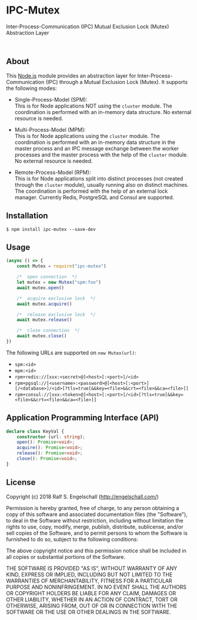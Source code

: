 
IPC-Mutex
=========

Inter-Process-Communication (IPC) Mutual Exclusion Lock (Mutex) Abstraction Layer

<p/>
<img src="https://nodei.co/npm/ipc-mutex.png?downloads=true&stars=true" alt=""/>

<p/>
<img src="https://david-dm.org/rse/ipc-mutex.png" alt=""/>

About
-----

This [Node.js](https://nodejs.org) module provides an abstraction layer
for Inter-Process-Communication (IPC) through a Mutual Exclusion Lock (Mutex).
It supports the following modes:

- Single-Process-Model (SPM):<br/>
  This is for Node applications NOT using the `cluster` module. The
  coordination is performed with an in-memory data structure. No
  external resource is needed.

- Multi-Process-Model (MPM):<br/>
  This is for Node applications using the `cluster` module. The
  coordination is performed with an in-memory data structure in the
  master process and an IPC message exchange between the worker
  processes and the master process with the help of the `cluster`
  module. No external resource is needed.

- Remote-Process-Model (RPM):<br/>
  This is for Node applications split into distinct processes (not
  created through the `cluster` module), usually running also on
  distinct machines. The coordination is performed with the help of an
  external lock manager. Currently Redis, PostgreSQL and Consul are supported.

Installation
------------

```shell
$ npm install ipc-mutex --save-dev
```

Usage
-----

```js
(async () => {
    const Mutex = require("ipc-mutex")

    /*  open connection  */
    let mutex = new Mutex("spm:foo")
    await mutex.open()

    /*  acquire exclusive lock  */
    await mutex.acquire()

    /*  release exclusive lock  */
    await mutex.release()

    /*  close connection  */
    await mutex.close()
})
```

The following URLs are supported on `new Mutex(url)`:

- `spm:<id>`
- `mpm:<id>`
- `rpm+redis://[xxx:<secret>@]<host>[:<port>]/<id>`
- `rpm+pgsql://[<username>:<password>@]<host>[:<port>][/<database>]/<id>[?tls=true[&&key=<file>&&crt=<file>&&ca=<file>]]`
- `rpm+consul://[xxx:<token>@]<host>[:<port>]/<id>[?tls=true[&&key=<file>&&crt=<file>&&ca=<file>]]`

Application Programming Interface (API)
---------------------------------------

```ts
declare class KeyVal {
    constructor (url: string);
    open(): Promise<void>;
    acquire(): Promise<void>;
    release(): Promise<void>;
    close(): Promise<void>;
}
```

License
-------

Copyright (c) 2018 Ralf S. Engelschall (http://engelschall.com/)

Permission is hereby granted, free of charge, to any person obtaining
a copy of this software and associated documentation files (the
"Software"), to deal in the Software without restriction, including
without limitation the rights to use, copy, modify, merge, publish,
distribute, sublicense, and/or sell copies of the Software, and to
permit persons to whom the Software is furnished to do so, subject to
the following conditions:

The above copyright notice and this permission notice shall be included
in all copies or substantial portions of the Software.

THE SOFTWARE IS PROVIDED "AS IS", WITHOUT WARRANTY OF ANY KIND,
EXPRESS OR IMPLIED, INCLUDING BUT NOT LIMITED TO THE WARRANTIES OF
MERCHANTABILITY, FITNESS FOR A PARTICULAR PURPOSE AND NONINFRINGEMENT.
IN NO EVENT SHALL THE AUTHORS OR COPYRIGHT HOLDERS BE LIABLE FOR ANY
CLAIM, DAMAGES OR OTHER LIABILITY, WHETHER IN AN ACTION OF CONTRACT,
TORT OR OTHERWISE, ARISING FROM, OUT OF OR IN CONNECTION WITH THE
SOFTWARE OR THE USE OR OTHER DEALINGS IN THE SOFTWARE.


